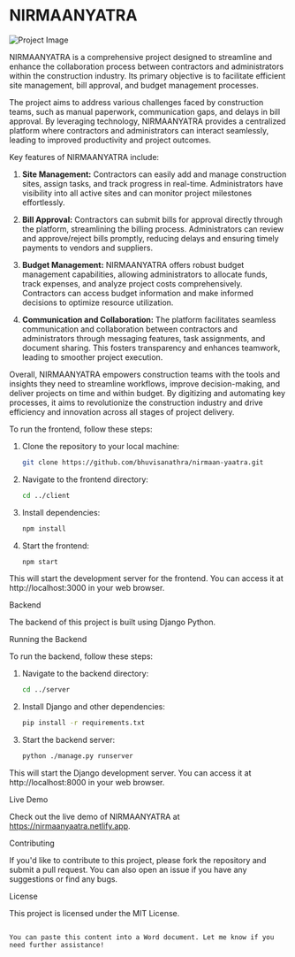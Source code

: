 # NIRMAANYATRA

![Project Image](https://github.com/bhuvisanathra/nirmaan-yaatra/assets/68009290/56bd0a33-72d2-45b2-a730-b92bf52814b8)

NIRMAANYATRA is a comprehensive project designed to streamline and enhance the collaboration process between contractors and administrators within the construction industry. Its primary objective is to facilitate efficient site management, bill approval, and budget management processes.

The project aims to address various challenges faced by construction teams, such as manual paperwork, communication gaps, and delays in bill approval. By leveraging technology, NIRMAANYATRA provides a centralized platform where contractors and administrators can interact seamlessly, leading to improved productivity and project outcomes.

Key features of NIRMAANYATRA include:

1. **Site Management:** Contractors can easily add and manage construction sites, assign tasks, and track progress in real-time. Administrators have visibility into all active sites and can monitor project milestones effortlessly.

2. **Bill Approval:** Contractors can submit bills for approval directly through the platform, streamlining the billing process. Administrators can review and approve/reject bills promptly, reducing delays and ensuring timely payments to vendors and suppliers.

3. **Budget Management:** NIRMAANYATRA offers robust budget management capabilities, allowing administrators to allocate funds, track expenses, and analyze project costs comprehensively. Contractors can access budget information and make informed decisions to optimize resource utilization.

4. **Communication and Collaboration:** The platform facilitates seamless communication and collaboration between contractors and administrators through messaging features, task assignments, and document sharing. This fosters transparency and enhances teamwork, leading to smoother project execution.

Overall, NIRMAANYATRA empowers construction teams with the tools and insights they need to streamline workflows, improve decision-making, and deliver projects on time and within budget. By digitizing and automating key processes, it aims to revolutionize the construction industry and drive efficiency and innovation across all stages of project delivery.

To run the frontend, follow these steps:

1. Clone the repository to your local machine:

   ```bash
   git clone https://github.com/bhuvisanathra/nirmaan-yaatra.git
   ```

2. Navigate to the frontend directory:

   ```bash
   cd ../client
   ```

3. Install dependencies:

   ```bash
   npm install
   ```

4. Start the frontend:

   ```bash
   npm start
   ```

This will start the development server for the frontend. You can access it at http://localhost:3000 in your web browser.

Backend

The backend of this project is built using Django Python.

Running the Backend

To run the backend, follow these steps:

1. Navigate to the backend directory:

   ```bash
   cd ../server
   ```

2. Install Django and other dependencies:

   ```bash
   pip install -r requirements.txt
   ```

3. Start the backend server:

   ```bash
   python ./manage.py runserver
   ```

This will start the Django development server. You can access it at http://localhost:8000 in your web browser.

Live Demo

Check out the live demo of NIRMAANYATRA at https://nirmaanyaatra.netlify.app.

Contributing

If you'd like to contribute to this project, please fork the repository and submit a pull request. You can also open an issue if you have any suggestions or find any bugs.

License

This project is licensed under the MIT License.
```

You can paste this content into a Word document. Let me know if you need further assistance!
